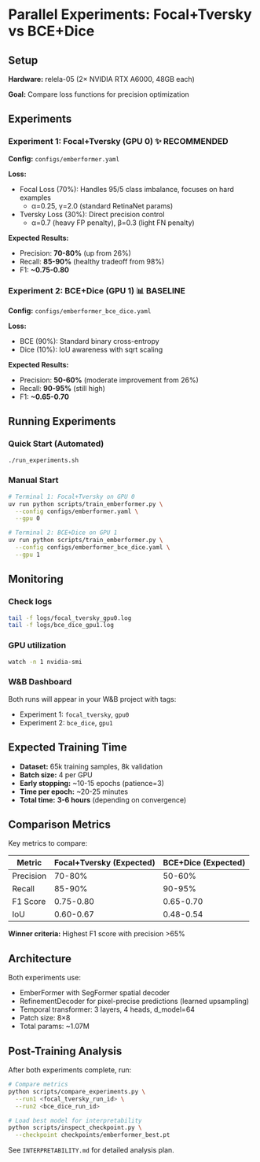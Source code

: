 # Parallel Experiments: Focal+Tversky vs BCE+Dice

## Setup

**Hardware:** relela-05 (2× NVIDIA RTX A6000, 48GB each)

**Goal:** Compare loss functions for precision optimization

## Experiments

### Experiment 1: Focal+Tversky (GPU 0) ✨ RECOMMENDED
**Config:** `configs/emberformer.yaml`

**Loss:**
- Focal Loss (70%): Handles 95/5 class imbalance, focuses on hard examples
  - α=0.25, γ=2.0 (standard RetinaNet params)
- Tversky Loss (30%): Direct precision control
  - α=0.7 (heavy FP penalty), β=0.3 (light FN penalty)

**Expected Results:**
- Precision: **70-80%** (up from 26%)
- Recall: **85-90%** (healthy tradeoff from 98%)
- F1: **~0.75-0.80**

### Experiment 2: BCE+Dice (GPU 1) 📊 BASELINE
**Config:** `configs/emberformer_bce_dice.yaml`

**Loss:**
- BCE (90%): Standard binary cross-entropy
- Dice (10%): IoU awareness with sqrt scaling

**Expected Results:**
- Precision: **50-60%** (moderate improvement from 26%)
- Recall: **90-95%** (still high)
- F1: **~0.65-0.70**

## Running Experiments

### Quick Start (Automated)
```bash
./run_experiments.sh
```

### Manual Start
```bash
# Terminal 1: Focal+Tversky on GPU 0
uv run python scripts/train_emberformer.py \
  --config configs/emberformer.yaml \
  --gpu 0

# Terminal 2: BCE+Dice on GPU 1
uv run python scripts/train_emberformer.py \
  --config configs/emberformer_bce_dice.yaml \
  --gpu 1
```

## Monitoring

### Check logs
```bash
tail -f logs/focal_tversky_gpu0.log
tail -f logs/bce_dice_gpu1.log
```

### GPU utilization
```bash
watch -n 1 nvidia-smi
```

### W&B Dashboard
Both runs will appear in your W&B project with tags:
- Experiment 1: `focal_tversky`, `gpu0`
- Experiment 2: `bce_dice`, `gpu1`

## Expected Training Time

- **Dataset:** 65k training samples, 8k validation
- **Batch size:** 4 per GPU
- **Early stopping:** ~10-15 epochs (patience=3)
- **Time per epoch:** ~20-25 minutes
- **Total time:** **3-6 hours** (depending on convergence)

## Comparison Metrics

Key metrics to compare:

| Metric | Focal+Tversky (Expected) | BCE+Dice (Expected) |
|--------|--------------------------|---------------------|
| Precision | 70-80% | 50-60% |
| Recall | 85-90% | 90-95% |
| F1 Score | 0.75-0.80 | 0.65-0.70 |
| IoU | 0.60-0.67 | 0.48-0.54 |

**Winner criteria:** Highest F1 score with precision >65%

## Architecture

Both experiments use:
- EmberFormer with SegFormer spatial decoder
- RefinementDecoder for pixel-precise predictions (learned upsampling)
- Temporal transformer: 3 layers, 4 heads, d_model=64
- Patch size: 8×8
- Total params: ~1.07M

## Post-Training Analysis

After both experiments complete, run:
```bash
# Compare metrics
python scripts/compare_experiments.py \
  --run1 <focal_tversky_run_id> \
  --run2 <bce_dice_run_id>

# Load best model for interpretability
python scripts/inspect_checkpoint.py \
  --checkpoint checkpoints/emberformer_best.pt
```

See `INTERPRETABILITY.md` for detailed analysis plan.

